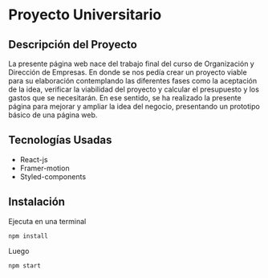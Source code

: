# Proyecto Universitario

## Descripción del Proyecto
La presente página web nace del trabajo final del curso de Organización y Dirección de Empresas. En donde se nos pedía crear un proyecto viable para su elaboración contemplando las diferentes fases como la aceptación de la idea, verificar la viabilidad del proyecto y calcular el presupuesto y los gastos que se necesitarán. En ese sentido, se ha realizado la presente página para mejorar y ampliar la idea del negocio, presentando un prototipo básico de una página web.

## Tecnologías Usadas

* React-js
* Framer-motion
* Styled-components

## Instalación

Ejecuta en una terminal 

```
npm install
```
Luego
```
npm start
```
